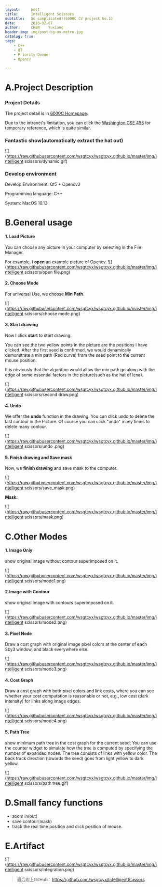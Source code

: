 ```yaml
---
layout:     post
title:      Intelligent Scissors
subtitle:   So complicated!(6000C CV project No.1)
date:       2018-02-07
author:     CHEN	Yuxiang
header-img: img/post-bg-os-metro.jpg
catalog: true
tags:
    - C++
    - QT
    - Priority Queue
    - Opencv
    
---
```

# A.Project Description
### Project Details

The project detail is in [6000C Homepage](https://home.cse.ust.hk/~cktang/msbd6000c/Password_Only/projects/iscissor/index.html). 

Due to the intranet's limitation, you can click the [Washington CSE 455](https://courses.cs.washington.edu/courses/cse455/03wi/projects/project1/web/project1.htm) for temporary reference, which is quite similar.

### Fantastic show(automatically extract the hat out)
![](https://raw.githubusercontent.com/wsgtcyx/wsgtcyx.github.io/master/img/intelligent scissors/dynamic.gif)

### Develop environment
Develop Environment: Qt5 + Opencv3

Programming language: C++

System: MacOS 10.13

# B.General usage
#### 1. Load Picture
You can choose any picture in your computer by selecting in the File Manager.

For example, I **open** an example picture of Opencv.
![](https://raw.githubusercontent.com/wsgtcyx/wsgtcyx.github.io/master/img/intelligent scissors/open file.png)


#### 2. Choose Mode
For universal Use, we choose **Min Path**.

![](https://raw.githubusercontent.com/wsgtcyx/wsgtcyx.github.io/master/img/intelligent scissors/choose mode.png)

#### 3. Start drawing
Now I click **start** to start drawing.

You can see the two yellow points in the picture are the positions I have clicked. After the first seed is confirmed, we would dynamically demonstrate a min path (Red curve) from the seed point to the current mouse position. 

It is obviously that the algorithm would allow the min path go along with the edge of some essential factors in the picture(such as the hat of lena).

![](https://raw.githubusercontent.com/wsgtcyx/wsgtcyx.github.io/master/img/intelligent scissors/second draw.png)

#### 4. Undo
We offer the **undo** function in the drawing. You can click undo to delete the last contour in the Picture. Of course you can click "undo" many times to delete many contour.

![](https://raw.githubusercontent.com/wsgtcyx/wsgtcyx.github.io/master/img/intelligent scissors/undo .png)

#### 5. Finish drawing and Save mask

Now, we **finish drawing** and save mask to the computer.

![](https://raw.githubusercontent.com/wsgtcyx/wsgtcyx.github.io/master/img/intelligent scissors/save_mask.png)

**Mask:**

![](https://raw.githubusercontent.com/wsgtcyx/wsgtcyx.github.io/master/img/intelligent scissors/mask.png)

# C.Other Modes

#### 1. Image Only
show original image without contour superimposed on it.

![](https://raw.githubusercontent.com/wsgtcyx/wsgtcyx.github.io/master/img/intelligent scissors/mode1.png)

#### 2.Image with Contour
show original image with contours superimposed on it.

![](https://raw.githubusercontent.com/wsgtcyx/wsgtcyx.github.io/master/img/intelligent scissors/mode2.png)

#### 3. Pixel Node
Draw a cost graph with original image pixel colors at the center of each 3by3 window, and black everywhere else.

![](https://raw.githubusercontent.com/wsgtcyx/wsgtcyx.github.io/master/img/intelligent scissors/mode3.png)

#### 4. Cost Graph
Draw a cost graph with both pixel colors and link costs, where you can see whether your cost computation is reasonable or not, e.g., low cost (dark intensity) for links along image edges.

![](https://raw.githubusercontent.com/wsgtcyx/wsgtcyx.github.io/master/img/intelligent scissors/mode4.png)

#### 5. Path Tree
show minimum path tree in the cost graph for the current seed; You can use the counter widget to simulate how the tree is computed by specifying the number of expanded nodes. The tree consists of links with yellow color. The back track direction (towards the seed) goes from light yellow to dark yellow.
 
![](https://raw.githubusercontent.com/wsgtcyx/wsgtcyx.github.io/master/img/intelligent scissors/path tree.gif)

# D.Small fancy functions
- zoom in(out)
- save contour(mask)
- track the real time position and click position of mouse.

# E.Artifact

![](https://raw.githubusercontent.com/wsgtcyx/wsgtcyx.github.io/master/img/intelligent scissors/integration.png)

>最后附上GitHub：<https://github.com/wsgtcyx/IntelligentScissors>


<!-- <video controls="" preload="none" poster="http://media.w3.org/2010/05/sintel/poster.png"><source src="http://media.w3.org/2010/05/sintel/trailer.mp4" type="video/mp4"><source src="http://media.w3.org/2010/05/sintel/trailer.webm" type="video/webm"><source src="http://media.w3.org/2010/05/sintel/trailer.ogv" type="video/ogg"><p>Your user agent does not support the HTML5 Video element.</p></video>-->
